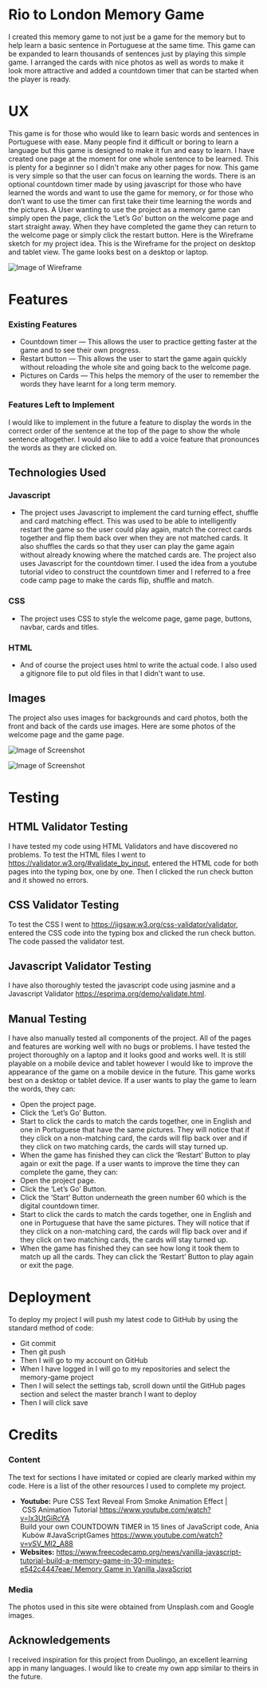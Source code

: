 # Rio to London Memory Game 
I created this memory game to not just be a game for the memory but to help learn a basic sentence in Portuguese at the same time. This game can be expanded to learn thousands of sentences just by playing this simple game. I arranged the cards with nice photos as well as words to make it look more attractive and added a countdown timer that can be started when the player is ready. 
# UX
This game is for those who would like to learn basic words and sentences in Portuguese with ease. Many people find it difficult or boring to learn a language but this game is designed to make it fun and easy to learn. I have created one page at the moment for one whole sentence to be learned. This is plenty for a beginner so I didn't make any other pages for now. This game is very simple so that the user can focus on learning the words. There is an optional countdown timer made by using javascript for those who have learned the words and want to use the game for memory, or for those who don’t want to use the timer can first take their time learning the words and the pictures. 
A User wanting to use the project as a memory game can simply open the page, click the ‘Let’s Go’ button on the welcome page and start straight away. When they have completed the game they can return to the welcome page or simply click the restart button. 
Here is the Wireframe sketch for my project idea. This is the Wireframe for the project on desktop and tablet view. The game looks best on a desktop or laptop. 

![Image of Wireframe](assets/wireframes/wireframe-for-second-project.png)

# Features
### Existing Features
* Countdown timer — This allows the user to practice getting faster at the game and to see their own progress. 
* Restart button — This allows the user to start the game again quickly without reloading the whole site and going back to the welcome page.
* Pictures on Cards — This helps the memory of the user to remember the words they have learnt for a long term memory. 

### Features Left to Implement
I would like to implement in the future a feature to display the words in the correct order of the sentence at the top of the page to show the whole sentence altogether. I would also like to add a voice feature that pronounces the words as they are clicked on.
## Technologies Used

### Javascript
* The project uses Javascript to implement the card turning effect, shuffle and card matching effect. This was used to be able to intelligently restart the game so the user could play again,  match the correct cards together and flip them back over when they are not matched cards. It also shuffles the cards so that they user can play the game again without already knowing where the matched cards are. 
         The project also uses Javascript for the countdown timer. I used the idea from a youtube tutorial video to construct the countdown timer and I referred to a free code camp page to make the cards flip, shuffle and match.

### CSS
* The project uses CSS to style the welcome page, game page, buttons, navbar, cards and titles. 


### HTML
* And of course the project uses html to write the actual code. 
I also used a gitignore file to put old files in that I didn't want to use.

## Images 
The project also uses images for backgrounds and card photos, both the front and back of the cards use images. Here are some photos of the welcome page and the game page.  

![Image of Screenshot](assets/imgs/screenshotwelcomepage.jpg)

![Image of Screenshot](assets/imgs/screenshotofgamepagelaptop.jpg)

# Testing
## HTML Validator Testing
I have tested my code using HTML Validators and have discovered no problems. 
To test the HTML files I went to  https://validator.w3.org/#validate_by_input, entered the HTML code for both pages into the typing box, one by one. Then I clicked the run check button and it showed no errors. 
## CSS Validator Testing
To test the CSS I went to https://jigsaw.w3.org/css-validator/validator, entered the CSS code into the typing box and clicked the run check button.
The code passed the validator test. 
## Javascript Validator Testing
I have also thoroughly tested the javascript code using jasmine and a Javascript Validator https://esprima.org/demo/validate.html.
## Manual Testing
I have also manually tested all components of the project. All of the pages and features are working well with no bugs or problems. 
I have tested the project thoroughly on a laptop and it looks good and works well. It is still playable on a mobile device and tablet however I would like to improve the appearance of the game on a mobile device in the future. This game works best on a desktop or tablet device.
If a user wants to play the game to learn the words, they can:
* Open the project page.
* Click the ‘Let’s Go’ Button.
* Start to click the cards to match the cards together, one in English and one in Portuguese that have the same pictures. They will notice that if they click on a non-matching card, the cards will flip back over and if they click on two matching cards, the cards will stay turned up.
* When the game has finished they can click the ‘Restart’ Button to play again or exit the page.
If a user wants to improve the time they can complete the game, they can:
* Open the project page.
* Click the ‘Let’s Go’ Button.
* Click the ‘Start’ Button underneath the green number 60 which is the digital countdown timer.
* Start to click the cards to match the cards together, one in English and one in Portuguese that have the same pictures. They will notice that if they click on a non-matching card, the cards will flip back over and if they click on two matching cards, the cards will stay turned up.
* When the game has finished they can see how long it took them to match up all the cards. They can click the ‘Restart’ Button to play again or exit the page.



# Deployment
To deploy my project I will push my latest code to GitHub by using the standard method of code: 
* Git commit
* Then git push
* Then I will go to my account on GitHub
* When I have logged in I will go to my repositories and select the memory-game project
* Then I will select the settings tab, scroll down until the GitHub pages section and select the master branch I want to deploy
* Then I will click save

# Credits
### Content
The text for sections I have imitated or copied are clearly marked within my code. Here is a list of the other resources I used to complete my project. 
* **Youtube:**
Pure CSS Text Reveal From Smoke Animation Effect | CSS Animation Tutorial https://www.youtube.com/watch?v=lx3UtGiRcYA
Build your own COUNTDOWN TIMER in 15 lines of JavaScript code, Ania Kubów #JavaScriptGames https://www.youtube.com/watch?v=vSV_Ml2_A88
* **Websites:**
https://www.freecodecamp.org/news/vanilla-javascript-tutorial-build-a-memory-game-in-30-minutes-e542c4447eae/ Memory Game in Vanilla JavaScript
### Media
The photos used in this site were obtained from Unsplash.com and Google images. 
## Acknowledgements
I received inspiration for this project from Duolingo, an excellent learning app in many languages. I would like to create my own app similar to theirs in the future. 
